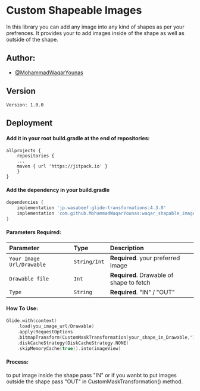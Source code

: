 # Custom Shapeable Images

In this library you can add any image into any kind of shapes as per your prefrences. It provides your to add images inside of the shape as well as outside of the shape.


## Author:

- [@MohammadWaqarYounas](https://www.github.com/MohammadWaqarYounas)


## Version
    Version: 1.0.0

## Deployment


#### Add it in your root build.gradle at the end of repositories:

```Gradle
allprojects {
	repositories {
	...
	maven { url 'https://jitpack.io' }
	}
}
```

#### Add the dependency in your build.gradle
```gradle
dependencies {
	implementation 'jp.wasabeef:glide-transformations:4.3.0'
	implementation 'com.github.MohammadWaqarYounas:waqar_shapable_images:$Version'
}
```

#### Parameters Required:

| Parameter | Type     | Description                       |
| :-------- | :------- | :-------------------------------- |
| `Your Image Url/Drawable`      | `String/Int` | **Required**. your preferred image |
| `Drawable file`      | `Int` | **Required**. Drawable of shape to fetch |
| `Type`      | `String` | **Required**. "IN" / "OUT"|


#### How To Use:

```kotlin
Glide.with(context)
	.load(you_image_url/Drawable)
	.apply(RequestOptions
	.bitmapTransform(CustomMaskTransformation(your_shape_in_Drawable,"IN"))
	.diskCacheStrategy(DiskCacheStrategy.NONE)
	.skipMemoryCache(true)).into(imageView)
```


#### Process:
to put image inside the shape pass "IN" or if you wanbt to put images outside the shape pass "OUT" in CustomMaskTransformation() method.

